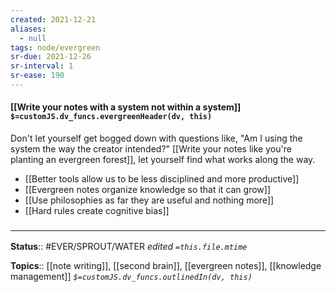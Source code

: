 ```yaml
---
created: 2021-12-21 
aliases:
  - null
tags: node/evergreen
sr-due: 2021-12-26
sr-interval: 1
sr-ease: 190
---
```


#### [[Write your notes with a system not within a system]] `$=customJS.dv_funcs.evergreenHeader(dv, this)`

Don't let yourself get bogged down with questions like, "Am I using the system the way the creator intended?" 
[[Write your notes like you're planting an evergreen forest]], let yourself find what works along the way. 

- [[Better tools allow us to be less disciplined and more productive]]
- [[Evergreen notes organize knowledge so that it can grow]]
- [[Use philosophies as far they are useful and nothing more]]
- [[Hard rules create cognitive bias]]
 

### <hr class="footnote"/>

**Status**:: #EVER/SPROUT/WATER 
*edited `=this.file.mtime`*

**Topics**:: [[note writing]], [[second brain]], [[evergreen notes]], [[knowledge management]]
*`$=customJS.dv_funcs.outlinedIn(dv, this)`*


